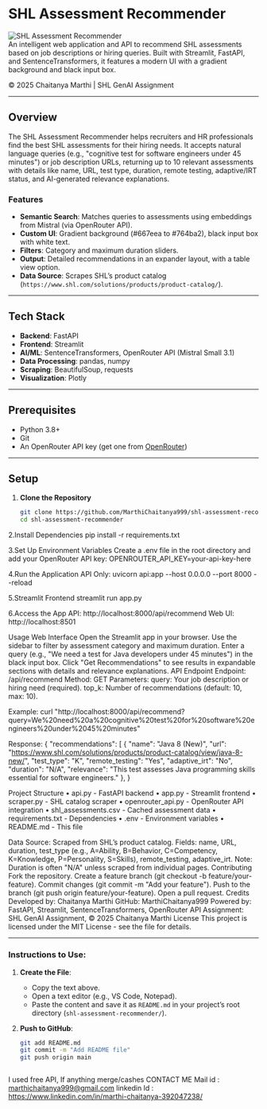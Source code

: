 # SHL Assessment Recommender

![SHL Assessment Recommender](https://img.shields.io/badge/Version-1.0-blue)  
An intelligent web application and API to recommend SHL assessments based on job descriptions or hiring queries. Built with Streamlit, FastAPI, and SentenceTransformers, it features a modern UI with a gradient background and black input box.

© 2025 Chaitanya Marthi | SHL GenAI Assignment

---

## Overview

The SHL Assessment Recommender helps recruiters and HR professionals find the best SHL assessments for their hiring needs. It accepts natural language queries (e.g., "cognitive test for software engineers under 45 minutes") or job description URLs, returning up to 10 relevant assessments with details like name, URL, test type, duration, remote testing, adaptive/IRT status, and AI-generated relevance explanations.

### Features
- **Semantic Search**: Matches queries to assessments using embeddings from Mistral (via OpenRouter API).
- **Custom UI**: Gradient background (#667eea to #764ba2), black input box with white text.
- **Filters**: Category and maximum duration sliders.
- **Output**: Detailed recommendations in an expander layout, with a table view option.
- **Data Source**: Scrapes SHL’s product catalog (`https://www.shl.com/solutions/products/product-catalog/`).

---

## Tech Stack

- **Backend**: FastAPI
- **Frontend**: Streamlit
- **AI/ML**: SentenceTransformers, OpenRouter API (Mistral Small 3.1)
- **Data Processing**: pandas, numpy
- **Scraping**: BeautifulSoup, requests
- **Visualization**: Plotly

---

## Prerequisites

- Python 3.8+
- Git
- An OpenRouter API key (get one from [OpenRouter](https://openrouter.ai/))

---

## Setup

1. **Clone the Repository**
   ```bash
   git clone https://github.com/MarthiChaitanya999/shl-assessment-recommender.git
   cd shl-assessment-recommender

2.Install Dependencies
pip install -r requirements.txt

3.Set Up Environment Variables Create a .env file in the root directory and add your OpenRouter API key:
OPENROUTER_API_KEY=your-api-key-here

4.Run the Application
API Only:
uvicorn api:app --host 0.0.0.0 --port 8000 --reload

5.Streamlit Frontend
streamlit run app.py

6.Access the App
API: http://localhost:8000/api/recommend
Web UI: http://localhost:8501


Usage
Web Interface
Open the Streamlit app in your browser.
Use the sidebar to filter by assessment category and maximum duration.
Enter a query (e.g., "We need a test for Java developers under 45 minutes") in the black input box.
Click "Get Recommendations" to see results in expandable sections with details and relevance explanations.
API Endpoint
Endpoint: /api/recommend
Method: GET
Parameters:
query: Your job description or hiring need (required).
top_k: Number of recommendations (default: 10, max: 10).

Example:
curl "http://localhost:8000/api/recommend?query=We%20need%20a%20cognitive%20test%20for%20software%20engineers%20under%2045%20minutes"

Response:
{
  "recommendations": [
    {
      "name": "Java 8 (New)",
      "url": "https://www.shl.com/solutions/products/product-catalog/view/java-8-new/",
      "test_type": "K",
      "remote_testing": "Yes",
      "adaptive_irt": "No",
      "duration": "N/A",
      "relevance": "This test assesses Java programming skills essential for software engineers."
    },
}

Project Structure
• api.py - FastAPI backend
• app.py - Streamlit frontend
• scraper.py - SHL catalog scraper
• openrouter_api.py - OpenRouter API integration
• shl_assessments.csv - Cached assessment data
• requirements.txt - Dependencies
• .env - Environment variables
• README.md - This file

Data
Source: Scraped from SHL’s product catalog.
Fields: name, URL, duration, test_type (e.g., A=Ability, B=Behavior, C=Competency, K=Knowledge, P=Personality, S=Skills), remote_testing, adaptive_irt.
Note: Duration is often "N/A" unless scraped from individual pages.
Contributing
Fork the repository.
Create a feature branch (git checkout -b feature/your-feature).
Commit changes (git commit -m "Add your feature").
Push to the branch (git push origin feature/your-feature).
Open a pull request.
Credits
Developed by: Chaitanya Marthi
GitHub: MarthiChaitanya999
Powered by: FastAPI, Streamlit, SentenceTransformers, OpenRouter API
Assignment: SHL GenAI Assignment, © 2025 Chaitanya Marthi
License
This project is licensed under the MIT License - see the  file for details.


---

### Instructions to Use:
1. **Create the File**:
   - Copy the text above.
   - Open a text editor (e.g., VS Code, Notepad).
   - Paste the content and save it as `README.md` in your project’s root directory (`shl-assessment-recommender/`).

2. **Push to GitHub**:
   ```bash
   git add README.md
   git commit -m "Add README file"
   git push origin main



I used free API, If anything merge/cashes CONTACT ME Mail id : marthichaitanya999@gmail.com
                                                 linkedin Id : https://www.linkedin.com/in/marthi-chaitanya-392047238/

